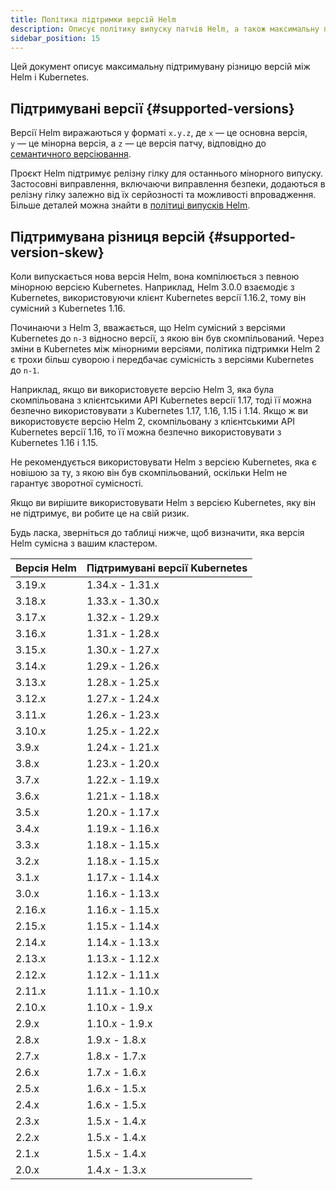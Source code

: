 ```yaml
---
title: Політика підтримки версій Helm
description: Описує політику випуску патчів Helm, а також максимальну підтримувану різницю версій між Helm і Kubernetes.
sidebar_position: 15
---
```


Цей документ описує максимальну підтримувану різницю версій між Helm і Kubernetes.

## Підтримувані версії {#supported-versions}

Версії Helm виражаються у форматі `x.y.z`, де `x` — це основна версія, `y` — це мінорна версія, а `z` — це версія патчу, відповідно до [семантичного версіювання](https://semver.org/spec/v2.0.0.html).

Проєкт Helm підтримує релізну гілку для останнього мінорного випуску. Застосовні виправлення, включаючи виправлення безпеки, додаються в релізну гілку залежно від їх серйозності та можливості впровадження. Більше деталей можна знайти в [політиці випусків Helm](/topics/release_policy.md).

## Підтримувана різниця версій {#supported-version-skew}

Коли випускається нова версія Helm, вона компілюється з певною мінорною версією Kubernetes. Наприклад, Helm 3.0.0 взаємодіє з Kubernetes, використовуючи клієнт Kubernetes версії 1.16.2, тому він сумісний з Kubernetes 1.16.

Починаючи з Helm 3, вважається, що Helm сумісний з версіями Kubernetes до `n-3` відносно версії, з якою він був скомпільований. Через зміни в Kubernetes між мінорними версіями, політика підтримки Helm 2 є трохи більш суворою і передбачає сумісність з версіями Kubernetes до `n-1`.

Наприклад, якщо ви використовуєте версію Helm 3, яка була скомпільована з клієнтськими API Kubernetes версії 1.17, тоді її можна безпечно використовувати з Kubernetes 1.17, 1.16, 1.15 і 1.14. Якщо ж ви використовуєте версію Helm 2, скомпільовану з клієнтськими API Kubernetes версії 1.16, то її можна безпечно використовувати з Kubernetes 1.16 і 1.15.

Не рекомендується використовувати Helm з версією Kubernetes, яка є новішою за ту, з якою він був скомпільований, оскільки Helm не гарантує зворотної сумісності.

Якщо ви вирішите використовувати Helm з версією Kubernetes, яку він не підтримує, ви робите це на свій ризик.

Будь ласка, зверніться до таблиці нижче, щоб визначити, яка версія Helm сумісна з вашим кластером.

| Версія Helm | Підтримувані версії Kubernetes |
|--------------|-------------------------------|
| 3.19.x       | 1.34.x - 1.31.x               |
| 3.18.x       | 1.33.x - 1.30.x               |
| 3.17.x       | 1.32.x - 1.29.x               |
| 3.16.x       | 1.31.x - 1.28.x               |
| 3.15.x       | 1.30.x - 1.27.x               |
| 3.14.x       | 1.29.x - 1.26.x               |
| 3.13.x       | 1.28.x - 1.25.x               |
| 3.12.x       | 1.27.x - 1.24.x               |
| 3.11.x       | 1.26.x - 1.23.x               |
| 3.10.x       | 1.25.x - 1.22.x               |
| 3.9.x        | 1.24.x - 1.21.x               |
| 3.8.x        | 1.23.x - 1.20.x               |
| 3.7.x        | 1.22.x - 1.19.x               |
| 3.6.x        | 1.21.x - 1.18.x               |
| 3.5.x        | 1.20.x - 1.17.x               |
| 3.4.x        | 1.19.x - 1.16.x               |
| 3.3.x        | 1.18.x - 1.15.x               |
| 3.2.x        | 1.18.x - 1.15.x               |
| 3.1.x        | 1.17.x - 1.14.x               |
| 3.0.x        | 1.16.x - 1.13.x               |
| 2.16.x       | 1.16.x - 1.15.x               |
| 2.15.x       | 1.15.x - 1.14.x               |
| 2.14.x       | 1.14.x - 1.13.x               |
| 2.13.x       | 1.13.x - 1.12.x               |
| 2.12.x       | 1.12.x - 1.11.x               |
| 2.11.x       | 1.11.x - 1.10.x               |
| 2.10.x       | 1.10.x - 1.9.x                |
| 2.9.x        | 1.10.x - 1.9.x                |
| 2.8.x        | 1.9.x - 1.8.x                 |
| 2.7.x        | 1.8.x - 1.7.x                 |
| 2.6.x        | 1.7.x - 1.6.x                 |
| 2.5.x        | 1.6.x - 1.5.x                 |
| 2.4.x        | 1.6.x - 1.5.x                 |
| 2.3.x        | 1.5.x - 1.4.x                 |
| 2.2.x        | 1.5.x - 1.4.x                 |
| 2.1.x        | 1.5.x - 1.4.x                 |
| 2.0.x        | 1.4.x - 1.3.x                 |
